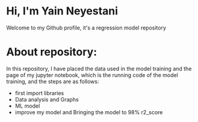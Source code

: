 # Hi, I'm Yain Neyestani
 Welcome to my Github profile, it's a regression model repository
#  About repository:
 In this repository, I have placed the data used in the model training
 and the page of my jupyter notebook, which is the running code of the model training, 
 and the steps are as follows:
 - first import libraries
 - Data analysis and Graphs
 - ML model
 - improve my model and Bringing the model to 98% r2_score
